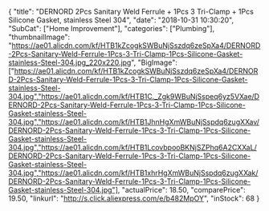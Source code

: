 {
	"title": "DERNORD 2Pcs Sanitary Weld Ferrule + 1Pcs 3   Tri-Clamp + 1Pcs Silicone Gasket, stainless Steel 304",
	"date": "2018-10-31 10:30:20",
	"SubCat": ["Home Improvement"],
	"categories": ["Plumbing"],
	"thumbnailImage": "https://ae01.alicdn.com/kf/HTB1kZcogkSWBuNjSszdq6zeSpXa4/DERNORD-2Pcs-Sanitary-Weld-Ferrule-1Pcs-3-Tri-Clamp-1Pcs-Silicone-Gasket-stainless-Steel-304.jpg_220x220.jpg",
	"BigImage": ["https://ae01.alicdn.com/kf/HTB1kZcogkSWBuNjSszdq6zeSpXa4/DERNORD-2Pcs-Sanitary-Weld-Ferrule-1Pcs-3-Tri-Clamp-1Pcs-Silicone-Gasket-stainless-Steel-304.jpg","https://ae01.alicdn.com/kf/HTB1C._Zgk9WBuNjSspeq6yz5VXae/DERNORD-2Pcs-Sanitary-Weld-Ferrule-1Pcs-3-Tri-Clamp-1Pcs-Silicone-Gasket-stainless-Steel-304.jpg","https://ae01.alicdn.com/kf/HTB1JhnHgXmWBuNjSspdq6zugXXav/DERNORD-2Pcs-Sanitary-Weld-Ferrule-1Pcs-3-Tri-Clamp-1Pcs-Silicone-Gasket-stainless-Steel-304.jpg","https://ae01.alicdn.com/kf/HTB1LcovbpooBKNjSZPhq6A2CXXaL/DERNORD-2Pcs-Sanitary-Weld-Ferrule-1Pcs-3-Tri-Clamp-1Pcs-Silicone-Gasket-stainless-Steel-304.jpg","https://ae01.alicdn.com/kf/HTB1xhrHgXmWBuNjSspdq6zugXXak/DERNORD-2Pcs-Sanitary-Weld-Ferrule-1Pcs-3-Tri-Clamp-1Pcs-Silicone-Gasket-stainless-Steel-304.jpg"],
	"actualPrice": 18.50,
	"comparePrice": 19.50,
	"linkurl": "http://s.click.aliexpress.com/e/b482MpOY",
	"inStock": 68
}
